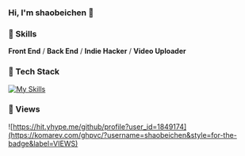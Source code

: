### Hi, I'm shaobeichen 👋

### 🥇 Skills
**Front End** /  **Back End** / **Indie Hacker** / **Video Uploader**

### 🤖 Tech Stack
[![My Skills](https://skillicons.dev/icons?i=nodejs,ts,js,go,vue,nuxt,express,react)](https://skillicons.dev)

### 👀 Views

![https://hit.yhype.me/github/profile?user_id=1849174](https://komarev.com/ghpvc/?username=shaobeichen&style=for-the-badge&label=VIEWS)
